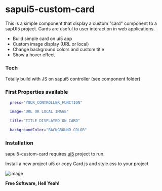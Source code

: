 # sapui5-custom-card

This is a simple component that display a custom "card" component to a sapUI5 project. Cards are useful to user interaction in web applications.

  - Build simple card on ui5 app
  - Custom image display (URL or local)
  - Change background colors and custom title
  - Show a hover effect

### Tech

Totally build with JS on sapui5 controller (see component folder)

### First Properties available

```sh
  press="YOUR_CONTROLLER_FUNCTION"
``` 

```sh
  image="URL OR LOCAL IMAGE"
``` 

```sh
  title="TITLE DISPLAYED ON CARD"
``` 

```sh
  backgroundColor="BACKGROUND COLOR"
``` 

### Installation

sapui5-custom-card requires [ui5] project to run.

Install a new project ui5 or copy Card.js and style.css to your project


![image](https://user-images.githubusercontent.com/12967090/94025522-f83aae00-fd8e-11ea-8420-99d0836e6b20.png)


**Free Software, Hell Yeah!**

[//]: # (These are reference links used in the body of this note and get stripped out when the markdown processor does its job. There is no need to format nicely because it shouldn't be seen. Thanks SO - http://stackoverflow.com/questions/4823468/store-comments-in-markdown-syntax)


 
   [UI5CustomControls]: https://blogs.sap.com/2016/07/18/how-to-create-a-custom-ui5-control/
   [ui5]: https://sapui5.hana.ondemand.com/#/topic/851bde42e4e1410c96abbe402fa9128c
